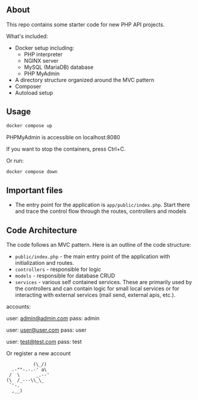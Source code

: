 
## About

This repo contains some starter code for new PHP API projects.

What's included:

- Docker setup including:
  - PHP interpreter
  - NGINX server
  - MySQL (MariaDB) database
  - PHP MyAdmin
- A directory structure organized around the MVC pattern
- Composer
- Autoload setup

## Usage

```bash
docker compose up
```
PHPMyAdmin is accessible on localhost:8080

If you want to stop the containers, press Ctrl+C.

Or run:

```bash
docker compose down
```

## Important files

- The entry point for the application is `app/public/index.php`. Start there and trace the control flow through the routes, controllers and models

## Code Architecture

The code follows an MVC pattern. Here is an outline of the code structure:

- `public/index.php` - the main entry point of the application with initialization and routes.
- `controllers` - responsible for logic
- `models` - responsible for database CRUD
- `services` - various self contained services. These are primarily used by the controllers and can contain logic for small local services or for interacting with external services (mail send, external apis, etc.).

accounts: 

user: admin@admin.com
pass: admin

user: user@user.com
pass: user

user: test@test.com
pass: test

Or register a new account

              (\_/)
      .-""-.-.-' a\
     /  \      _.--'
    (\  /_---\\_\_
     `'-.
      ,__)

